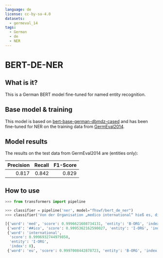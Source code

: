 ```yaml
---
language: de
license: cc-by-sa-4.0
datasets:
  - germeval_14
tags:
  - German
  - de
  - NER
---
```

# BERT-DE-NER

## What is it?
This is a German BERT model fine-tuned for named entity recognition.

## Base model & training
This model is based on [bert-base-german-dbmdz-cased](https://huggingface.co/bert-base-german-dbmdz-cased) and has been fine-tuned
for NER on the training data from [GermEval2014](https://sites.google.com/site/germeval2014ner).

## Model results
The results on the test data from GermEval2014 are (entities only): 

| Precision | Recall | F1-Score |
|----------:|-------:|---------:|
|   0.817   |  0.842 |    0.829 |

## How to use
```Python
>>> from transformers import pipeline

>>> classifier = pipeline('ner', model="fhswf/bert_de_ner")
>>> classifier('Von der Organisation „medico international“ hieß es, die EU entziehe sich seit vielen Jahren der Verantwortung für die Menschen an ihren Außengrenzen.')

[{'word': 'med', 'score': 0.9996621608734131, 'entity': 'B-ORG', 'index': 6},
 {'word': '##ico', 'score': 0.9995362162590027, 'entity': 'I-ORG', 'index': 7},
 {'word': 'international',
  'score': 0.9996932744979858,
  'entity': 'I-ORG',
  'index': 8},
 {'word': 'eu', 'score': 0.9997008442878723, 'entity': 'B-ORG', 'index': 14}]

```
